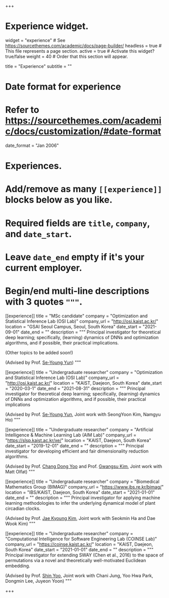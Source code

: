 +++
# Experience widget.
widget = "experience"  # See https://sourcethemes.com/academic/docs/page-builder/
headless = true  # This file represents a page section.
active = true  # Activate this widget? true/false
weight = 40  # Order that this section will appear.

title = "Experience"
subtitle = ""

# Date format for experience
#   Refer to https://sourcethemes.com/academic/docs/customization/#date-format
date_format = "Jan 2006"

# Experiences.
#   Add/remove as many `[[experience]]` blocks below as you like.
#   Required fields are `title`, `company`, and `date_start`.
#   Leave `date_end` empty if it's your current employer.
#   Begin/end multi-line descriptions with 3 quotes `"""`.
[[experience]]
  title = "MSc candidate"
  company = "Optimization and Statistical Inference Lab (OSI Lab)"
  company_url = "http://osi.kaist.ac.kr/"
  location = "GSAI Seoul Campus, Seoul, South Korea"
  date_start = "2021-09-01"
  date_end = ""
  description = """
  Principal investigator for theoretical deep learning; specifically, (learning) dynamics of DNNs and optimization algorithms, and if possible, their practical implications.

  (Other topics to be added soon!)

  (Advised by Prof. [Se-Young Yun](https://fbsqkd.github.io/))
  """

[[experience]]
  title = "Undergraduate researcher"
  company = "Optimization and Statistical Inference Lab (OSI Lab)"
  company_url = "http://osi.kaist.ac.kr/"
  location = "KAIST, Daejeon, South Korea"
  date_start = "2020-03-1"
  date_end = "2021-08-31"
  description = """
  Principal investigator for theoretical deep learning; specifically, (learning) dynamics of DNNs and optimization algorithms, and if possible, their practical implications

  (Advised by Prof. [Se-Young Yun](https://fbsqkd.github.io/), Joint work with SeongYoon Kim, Namgyu Ho)
  """

[[experience]]
  title = "Undergraduate researcher"
  company = "Artificial Intelligence & Machine Learning Lab (AIM Lab)"
  company_url = "https://slsp.kaist.ac.kr/xe/"
  location = "KAIST, Daejeon, South Korea"
  date_start = "2019-12-01"
  date_end = ""
  description = """
  Principal investigator for developing efficient and fair dimensionality reduction algorithms.

  (Advised by Prof. [Chang Dong Yoo](https://slsp.kaist.ac.kr/xe/index.php?mid=bio) and Prof. [Gwangsu Kim](https://slsp.kaist.ac.kr/xe/index.php?mid=Visiting_Scholars), Joint work with Matt Olfat)
  """

[[experience]]
  title = "Undergraduate researcher"
  company = "Biomedical Mathematics Group (BIMAG)"
  company_url = "https://www.ibs.re.kr/bimag/"
  location = "IBS/KAIST, Daejeon, South Korea"
  date_start = "2021-01-01"
  date_end = ""
  description = """
  Principal investigator for applying machine learning methodologies to infer the underlying dynamical model of plant circadian clocks.

  (Advised by Prof. [Jae Kyoung Kim](mathsci.kaist.ac.kr/~jaekkim/), Joint work with Seokmin Ha and Dae Wook Kim)
  """

[[experience]]
  title = "Undergraduate researcher"
  company = "Computational Intelligence for Software Engineering Lab (COINSE Lab)"
  company_url = "https://coinse.kaist.ac.kr/"
  location = "KAIST, Daejeon, South Korea"
  date_start = "2021-01-01"
  date_end = ""
  description = """
  Principal investigator for extending SWAY (Chen et al., 2016) to the space of permutations via a novel and theoretically well-motivated Euclidean embedding.

  (Advised by Prof. [Shin Yoo](https://coinse.kaist.ac.kr/members/shin.yoo/), Joint work with Chani Jung, Yoo Hwa Park, Dongmin Lee, Juyeon Yoon)
  """

+++
